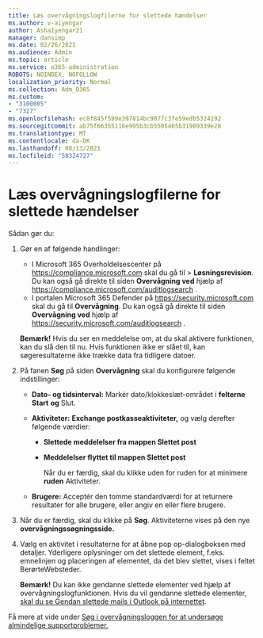 ```yaml
---
title: Læs overvågningslogfilerne for slettede hændelser
ms.author: v-aiyengar
author: AshaIyengar21
manager: dansimp
ms.date: 02/26/2021
ms.audience: Admin
ms.topic: article
ms.service: o365-administration
ROBOTS: NOINDEX, NOFOLLOW
localization_priority: Normal
ms.collection: Adm_O365
ms.custom:
- "3100005"
- "7327"
ms.openlocfilehash: ec8f845f599e397814bc9077c3fe59edb5324192
ms.sourcegitcommit: ab75f66355116e995b3cb5505465b31989339e28
ms.translationtype: MT
ms.contentlocale: da-DK
ms.lasthandoff: 08/13/2021
ms.locfileid: "58324727"
---
```

# <a name="read-the-audit-logs-for-deleted-events"></a>Læs overvågningslogfilerne for slettede hændelser

Sådan gør du:

1. Gør en af følgende handlinger:
   - I Microsoft 365 Overholdelsescenter på <https://compliance.microsoft.com> skal du gå til  \> **Løsningsrevision**. Du kan også gå direkte til siden **Overvågning ved** hjælp af <https://compliance.microsoft.com/auditlogsearch> .
   - I portalen Microsoft 365 Defender på <https://security.microsoft.com> skal du gå til **Overvågning**. Du kan også gå direkte til siden **Overvågning ved** hjælp af <https://security.microsoft.com/auditlogsearch> .

    **Bemærk!** Hvis du ser en meddelelse om, at du skal aktivere funktionen, kan du slå den til nu. Hvis funktionen ikke er slået til, kan søgeresultaterne ikke trække data fra tidligere datoer.

2. På fanen **Søg** på siden **Overvågning** skal du konfigurere følgende indstillinger:
   - **Dato- og tidsinterval:** Markér dato/klokkeslæt-området i **felterne Start** **og** Slut.
   - **Aktiviteter:** **Exchange postkasseaktiviteter,** og vælg derefter følgende værdier:
     - **Slettede meddelelser fra mappen Slettet post**
     - **Meddelelser flyttet til mappen Slettet post**

       Når du er færdig, skal du klikke uden for ruden for at minimere **ruden** Aktiviteter.

   - **Brugere:** Acceptér den tomme standardværdi for at returnere resultater for alle brugere, eller angiv en eller flere brugere.

3. Når du er færdig, skal du klikke på **Søg**. Aktiviteterne vises på den nye **overvågningssøgningsside.**

4. Vælg en aktivitet i resultaterne for at åbne pop op-dialogboksen med detaljer. Yderligere oplysninger om det slettede element, f.eks. emnelinjen og placeringen af elementet,  da det blev slettet, vises i feltet BerørteWebsteder.

   **Bemærk!** Du kan ikke gendanne slettede elementer ved hjælp af overvågningslogfunktionen. Hvis du vil gendanne slettede elementer, [skal du se Gendan slettede mails i Outlook på internettet](https://support.microsoft.com/office/recover-deleted-email-messages-in-outlook-on-the-web-a8ca78ac-4721-4066-95dd-571842e9fb11).

Få mere at vide under [Søg i overvågningsloggen for at undersøge almindelige supportproblemer.](https://docs.microsoft.com/microsoft-365/compliance/auditing-troubleshooting-scenarios)
